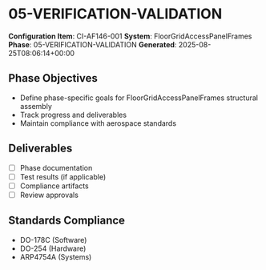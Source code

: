 # 05-VERIFICATION-VALIDATION

**Configuration Item**: CI-AF146-001
**System**: FloorGridAccessPanelFrames
**Phase**: 05-VERIFICATION-VALIDATION
**Generated**: 2025-08-25T08:06:14+00:00

## Phase Objectives
- Define phase-specific goals for FloorGridAccessPanelFrames structural assembly
- Track progress and deliverables
- Maintain compliance with aerospace standards

## Deliverables
- [ ] Phase documentation
- [ ] Test results (if applicable)
- [ ] Compliance artifacts
- [ ] Review approvals

## Standards Compliance
- DO-178C (Software)
- DO-254 (Hardware)
- ARP4754A (Systems)

